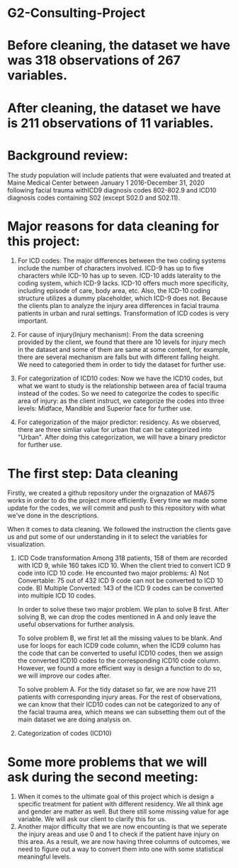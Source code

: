 # G2-Consulting-Project

# Before cleaning, the dataset we have was 318 observations of 267 variables.
# After cleaning, the dataset we have is 211 observations of 11 variables.

# Background review:

The study population will include patients that were evaluated and treated at Maine Medical Center between January 1 2016-December 31, 2020 following facial trauma withICD9 diagnosis codes 802-802.9 and ICD10 diagnosis codes containing S02 (except S02.0 and S02.11). 

# Major reasons for data cleaning for this project:

1. For ICD codes: The major differences between the two coding systems include the number of characters involved. ICD-9 has up to five characters while ICD-10 has up to seven. ICD-10 adds laterality to the coding system, which ICD-9 lacks. ICD-10 offers much more specificity, including episode of care, body area, etc. Also, the ICD-10 coding structure utilizes a dummy placeholder, which ICD-9 does not. Because the clients plan to analyze the injury area differences in facial trauma patients in urban and rural settings. Transformation of ICD codes is very important. 

2. For cause of injury(Injury mechanism): From the data screening provided by the client, we found that there are 10 levels for injury mech in the dataset and some of them are same at some content, for example, there are several mechanism are falls but with different falling height. We need to categoried them in order to tidy the dataset for further use.

3. For categorization of ICD10 codes: Now we have the ICD10 codes, but what we want to study is the relationship between area of facial trauma instead of the codes. So we need to categorize the codes to specific area of injury: as the client instruct, we categorize the codes into three levels: Midface, Mandible and Superior face for further use.

4. For categorization of the major predictor: residency. As we observed, there are three simliar value for urban that can be categorized into "Urban". After doing this categorization, we will have a binary predictor for further use.

# The first step: Data cleaning

Firstly, we created a github repository under the orgnazation of MA675 works in order to do the project more efficiently. Every time we made some update for the codes, we will commit and push to this repository with what we've done in the descriptions. 

When it comes to data cleaning. We followed the instruction the clients gave us and put some of our understanding in it to select the variables for visualization.


1. ICD Code transformation
   Among 318 patients, 158 of them are recorded with ICD 9, while 160 takes ICD 10. When the client tried to convert ICD 9 code into ICD 10 code. He encounted two major problems: 
   A) Not Convertable: 75 out of 432 ICD 9 code can not be converted to ICD 10 code.
   B) Multiple Converted: 143 of the ICD 9 codes can be converted into multiple ICD 10 codes.
   
   In order to solve these two major problem. We plan to solve B first. After solving B, we can drop the codes mentioned in A and only leave the useful observations for further analysis.
   
   To solve problem B, we first let all the missing values to be blank. And use for loops for each ICD9 code column, when the ICD9 column has the code that can be converted to useful ICD10 codes, then we assign the converted ICD10 codes to the corresponding ICD10 code column. However, we found a more efficient way is design a function to do so, we will improve our codes after.
   
   To solve problem A. For the tidy dataset so far, we are now have 211 patients with corresponding injury areas. For the rest of observations, we can know that their ICD10 codes can not be categorized to any of the facial trauma area, which means we can subsetting them out of the main dataset we are doing analysis on.


2. Categorization of codes (ICD10)




# Some more problems that we will ask during the second meeting:
1. When it comes to the ultimate goal of this project which is design a specific treatment for patient with different residency. We all think age and gender are matter as well. But there still some missing value for age variable. We will ask our client to clarify this for us.
2. Another major difficulty that we are now encounting is that we seperate the injury areas and use 0 and 1 to check if the patient have injury on this area. As a result, we are now having three columns of outcomes, we need to figure out a way to convert them into one with some statistical meaningful levels.

